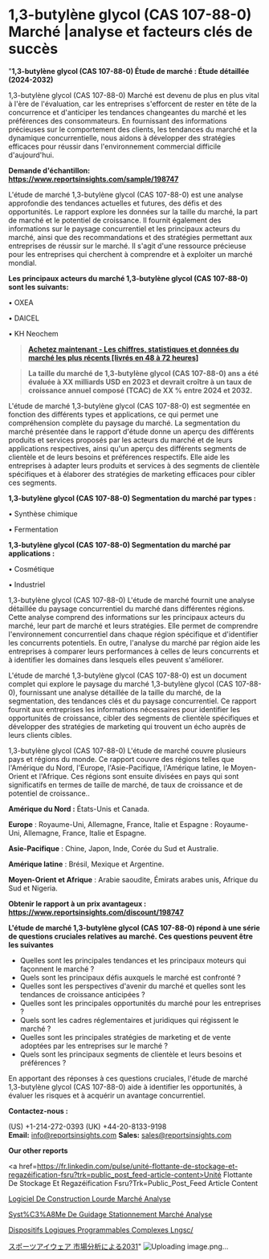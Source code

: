 # 1,3-butylène glycol (CAS 107-88-0) Marché |analyse et facteurs clés de succès

"<strong>1,3-butylène glycol (CAS 107-88-0) Étude de marché : Étude détaillée (2024-2032)</strong>

1,3-butylène glycol (CAS 107-88-0) Marché est devenu de plus en plus vital à l'ère de l'évaluation, car les entreprises s'efforcent de rester en tête de la concurrence et d'anticiper les tendances changeantes du marché et les préférences des consommateurs. En fournissant des informations précieuses sur le comportement des clients, les tendances du marché et la dynamique concurrentielle, nous aidons à développer des stratégies efficaces pour réussir dans l'environnement commercial difficile d'aujourd'hui.

<strong>Demande d'échantillon: <a href=https://www.reportsinsights.com/sample/198747>https://www.reportsinsights.com/sample/198747</a></strong>

L'étude de marché 1,3-butylène glycol (CAS 107-88-0) est une analyse approfondie des tendances actuelles et futures, des défis et des opportunités. Le rapport explore les données sur la taille du marché, la part de marché et le potentiel de croissance. Il fournit également des informations sur le paysage concurrentiel et les principaux acteurs du marché, ainsi que des recommandations et des stratégies permettant aux entreprises de réussir sur le marché. Il s'agit d'une ressource précieuse pour les entreprises qui cherchent à comprendre et à exploiter un marché mondial.

<strong>Les principaux acteurs du marché 1,3-butylène glycol (CAS 107-88-0) sont les suivants:</strong>

• OXEA

• DAICEL

• KH Neochem
<blockquote><a href=https://www.reportsinsights.com/buynow/198747><span style=text-decoration: underline;><strong>Achetez maintenant - Les chiffres, statistiques et données du marché les plus récents [livrés en 48 à 72 heures]</strong></span></a></blockquote>
<blockquote><span style=text-decoration: underline;><strong>La taille du marché de 1,3-butylène glycol (CAS 107-88-0) ans a été évaluée à XX milliards USD en 2023 et devrait croître à un taux de croissance annuel composé (TCAC) de XX % entre 2024 et 2032.</strong></span></blockquote>
L'étude de marché 1,3-butylène glycol (CAS 107-88-0) est segmentée en fonction des différents types et applications, ce qui permet une compréhension complète du paysage du marché. La segmentation du marché présentée dans le rapport d'étude donne un aperçu des différents produits et services proposés par les acteurs du marché et de leurs applications respectives, ainsi qu'un aperçu des différents segments de clientèle et de leurs besoins et préférences respectifs. Elle aide les entreprises à adapter leurs produits et services à des segments de clientèle spécifiques et à élaborer des stratégies de marketing efficaces pour cibler ces segments.

<strong>1,3-butylène glycol (CAS 107-88-0) Segmentation du marché par types :</strong>

• Synthèse chimique

• Fermentation

<strong>1,3-butylène glycol (CAS 107-88-0) Segmentation du marché par applications :</strong>

• Cosmétique

• Industriel

1,3-butylène glycol (CAS 107-88-0) L'étude de marché fournit une analyse détaillée du paysage concurrentiel du marché dans différentes régions. Cette analyse comprend des informations sur les principaux acteurs du marché, leur part de marché et leurs stratégies. Elle permet de comprendre l'environnement concurrentiel dans chaque région spécifique et d'identifier les concurrents potentiels. En outre, l'analyse du marché par région aide les entreprises à comparer leurs performances à celles de leurs concurrents et à identifier les domaines dans lesquels elles peuvent s'améliorer.

L'étude de marché 1,3-butylène glycol (CAS 107-88-0) est un document complet qui explore le paysage du marché 1,3-butylène glycol (CAS 107-88-0), fournissant une analyse détaillée de la taille du marché, de la segmentation, des tendances clés et du paysage concurrentiel. Ce rapport fournit aux entreprises les informations nécessaires pour identifier les opportunités de croissance, cibler des segments de clientèle spécifiques et développer des stratégies de marketing qui trouvent un écho auprès de leurs clients cibles.

1,3-butylène glycol (CAS 107-88-0) L'étude de marché couvre plusieurs pays et régions du monde. Ce rapport couvre des régions telles que l'Amérique du Nord, l'Europe, l'Asie-Pacifique, l'Amérique latine, le Moyen-Orient et l'Afrique. Ces régions sont ensuite divisées en pays qui sont significatifs en termes de taille de marché, de taux de croissance et de potentiel de croissance..

<strong>Amérique du Nord :</strong> États-Unis et Canada.

<strong>Europe</strong> : Royaume-Uni, Allemagne, France, Italie et Espagne : Royaume-Uni, Allemagne, France, Italie et Espagne.

<strong>Asie-Pacifique</strong> : Chine, Japon, Inde, Corée du Sud et Australie.

<strong>Amérique latine</strong> : Brésil, Mexique et Argentine.

<strong>Moyen-Orient et Afrique</strong> : Arabie saoudite, Émirats arabes unis, Afrique du Sud et Nigeria.

<strong>Obtenir le rapport à un prix avantageux : <a href=https://www.reportsinsights.com/discount/198747>https://www.reportsinsights.com/discount/198747</a></strong>

<strong>L'étude de marché 1,3-butylène glycol (CAS 107-88-0) répond à une série de questions cruciales relatives au marché. Ces questions peuvent être les suivantes</strong>
<ul>
  <li>Quelles sont les principales tendances et les principaux moteurs qui façonnent le marché ?</li>
  <li>Quels sont les principaux défis auxquels le marché est confronté ?</li>
  <li>Quelles sont les perspectives d'avenir du marché et quelles sont les tendances de croissance anticipées ?</li>
  <li>Quelles sont les principales opportunités du marché pour les entreprises ?</li>
  <li>Quels sont les cadres réglementaires et juridiques qui régissent le marché ?</li>
  <li>Quelles sont les principales stratégies de marketing et de vente adoptées par les entreprises sur le marché ?</li>
  <li>Quels sont les principaux segments de clientèle et leurs besoins et préférences ?</li>
</ul>
En apportant des réponses à ces questions cruciales, l'étude de marché 1,3-butylène glycol (CAS 107-88-0) aide à identifier les opportunités, à évaluer les risques et à acquérir un avantage concurrentiel.

<strong>Contactez-nous :</strong>

(US) +1-214-272-0393
(UK) +44-20-8133-9198
<strong>Email:</strong> <a>info@reportsinsights.com</a>
<strong>Sales:</strong> <a>sales@reportsinsights.com</a>

<strong>Our other reports</strong>

<a href=https://fr.linkedin.com/pulse/unité-flottante-de-stockage-et-regazéification-fsru?trk=public_post_feed-article-content>Unité Flottante De Stockage Et Regazéification Fsru?Trk=Public_Post_Feed Article Content</a>

<a href=https://www.linkedin.com/pulse/logiciel-de-construction-lourde-march%C3%A9domaines-vrbgf/>Logiciel De Construction Lourde Marché Analyse</a>

<a href=https://www.linkedin.com/pulse/syst%C3%A8me-de-guidage-stationnement-march%C3%A9-opportunit%C3%A9s-4ubnf/>Syst%C3%A8Me De Guidage Stationnement Marché Analyse</a>

<a href=https://www.linkedin.com/pulse/dispositifs-logiques-programmables-complexes-lngsc/>Dispositifs Logiques Programmables Complexes Lngsc/</a>

<a href=https://www.linkedin.com/pulse/スポーツアイウェア-市場-2023-詳細レポート-researching-market-24/>スポーツアイウェア 市場分析による2031</a>"
![Uploading image.png…]()
